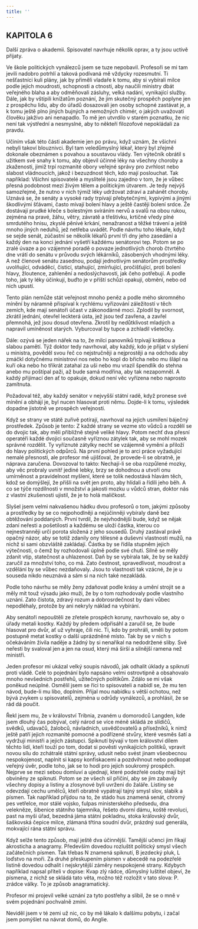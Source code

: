 ```yaml
---
title: ''
---
```


## KAPITOLA 6

Další zpráva o akademii. Spisovatel navrhuje několik oprav, a ty jsou uctivě přijaty.

Ve škole politických vynálezců jsem se tuze nepobavil. Profesoři se mi tam jevili nadobro potrhlí a taková podívaná mě vždycky rozesmutní. Ti nešťastníci kuli plány, jak by přiměli vladaře k tomu, aby si vybírali milce podle jejich moudrosti, schopnosti a ctnosti, aby naučili ministry dbát veřejného blaha a aby odměňovali zásluhy, velká nadání, vynikající služby. Dále, jak by vštípili knížatům poznání, že jim skutečný prospěch poplyne jen z prospěchu lidu, aby do úřadů dosazovali jen osoby schopné zastávat je, a k tomu ještě plno jiných bujných a nemožných chimér, o jakých uvažovati člověku jakživo ani nenapadlo. To mě jen utvrdilo v starém poznatku, že nic není tak výstřední a nesmyslné, aby to někteří filozofové nepokládali za pravdu.

Učiním však této části akademie jen po právu, když uznám, že všichni nebyli takoví blouznivci. Byl tam veledůmyslný lékař, který byl zřejmě dokonale obeznámen s povahou a soustavou vlády. Ten výtečník obrátil s užitkem své snahy k tomu, aby objevil účinné léky na všechny choroby a zkaženosti, jimiž trpí rozmanité obory veřejné správy pro zvrhlost nebo slabost vládnoucích, jakož i bezuzdnost těch, kdo mají poslouchat. Tak například: Všichni spisovatelé a myslitelé jsou zajedno v tom, že je vůbec přesná podobnost mezi živým tělem a politickým útvarem. Je tedy nejvýš samozřejmé, že nutno v nich týmiž léky udržovat zdraví a zahánět choroby. Uznává se, že senáty a vysoké rady trpívají přebytečnými, kypivými a jinými škodlivými šťávami, často mívají bolení hlavy a ještě častěji bolení srdce. Že dostávají prudké křeče s bolestným svíráním nervů a svalů na obou rukou, zejména na pravé, žáhu, větry, závratě a třeštivku, krtičné vředy plné smrdutého hnisu, zkyslé pěnivé krkání, nenažranost a těžké trávení a ještě mnoho jiných neduhů, jež netřeba uvádět. Podle návrhu toho lékaře, když se sejde senát, zúčastní se několik lékařů první tři dny jeho zasedání a každý den na konci jednání vyšetří každému senátorovi tep. Potom se po zralé úvaze a po vzájemné poradě o povaze jednotlivých chorob čtvrtého dne vrátí do senátu v průvodu svých lékárníků, zásobených vhodnými léky. A než členové senátu zasednou, podají jednotlivým senátorům prostředky uvolňující, odváděcí, čisticí, stahující, zmírňující, pročišťující, proti bolení hlavy, žloutence, zahlenění a nedoslýchavosti, jak čeho potřebují. A podle toho, jak ty léky účinkují, buďto je v příští schůzi opakují, obmění, nebo od nich upustí.

Tento plán nemůže stát veřejnost mnoho peněz a podle mého skromného mínění by náramně přispíval k rychlému vyřizování záležitostí v těch zemích, kde mají senátoři účast v zákonodárné moci. Zplodil by svornost, zkrátil jednání, otevřel leckterá ústa, jež jsou teď zavřena, a zavřel přemnohá, jež jsou dosud otevřena. Zkrotil by nedůtklivost mladých a napravil umíněnost starých. Vyburcoval by tupce a zchladil všetečky.

Dále: ozývá se jeden nářek na to, že milci panovníků trpívají krátkou a slabou pamětí. Týž doktor tedy navrhoval, aby každý, kdo je přijat v slyšení u ministra, pověděl svou řeč co nejstručněji a nejprostěji a na odchodu aby zmáčkl dotyčnému ministrovi nos nebo ho kopl do břicha nebo mu šlápl na kuří oka nebo ho třikrát zatahal za uši nebo mu vrazil špendlík do stehna anebo mu poštípal paži, až bude samá modřina, aby tak nezapomněl. A každý přijímací den ať to opakuje, dokud není věc vyřízena nebo naprosto zamítnuta.

Požadoval též, aby každý senátor v nejvyšší státní radě, když pronese své mínění a obhájí je, byl nucen hlasovat proti němu. Dojde-li k tomu, výsledek dopadne jistotně ve prospěch veřejnosti.

Když se strany ve státě zuřivě potírají, navrhoval na jejich usmíření báječný prostředek. Způsob je tento: Z každé strany se vezme sto vůdců a rozdělí se do dvojic tak, aby měli přibližně stejně veliké hlavy. Potom nechť dva přesní operatéři každé dvojici současně vyříznou zátylek tak, aby se mohl mozek správné rozdělit. Ty vyříznuté zátylky nechť se vzájemně vymění a přiloží do hlavy politických odpůrců. Na první pohled je to arci práce vyžadující nemalé přesnosti, ale profesor mě ujišťoval, že provede-li se obratně, je náprava zaručena. Dovozoval to takto: Nechají\-li se oba rozpůlené mozky, aby věc probraly uvnitř jediné lebky, brzy se dohodnou a utvoří onu umírněnost a pravidelnost myšlení, které se tolik nedostává hlavám těch, kdož se domýšlejí, že přišli na svět jen proto, aby hlídali a řídili jeho běh. A co se týče rozdílnosti v množství a jakosti mozku u vůdců stran, doktor nás z vlastní zkušenosti ujistil, že je to holá maličkost.

Slyšel jsem velmi nakvašenou hádku dvou profesorů o tom, jakými způsoby a prostředky by se co nejpohodlněji a nejúčinněji vybíraly daně bez obtěžování poddaných. První tvrdil, že nejvhodnější bude, když se nějak zdaní neřesti a pošetilosti a každému se uloží částka, kterou co nejnestranněji určí porota složená z jeho sousedů. Druhý zastával právě opačný názor, aby se totiž zdanily ony tělesné a duševní vlastnosti mužů, na nichž si sami obzvláště zakládají. Částka by se řídila stupněm jejich výtečnosti, o čemž by rozhodovali úplně podle své chuti. Silně se měly zdanit vtip, statečnost a uhlazenost. Daň by se vybírala tak, že by se každý zaručil za množství toho, co má. Zato čestnost, spravedlivost, moudrost a vzdělání by se vůbec nezdaňovaly. Jsou to vlastnosti tak vzácné, že je u souseda nikdo neuznává a sám si na nich také nezakládá.

Podle toho návrhu se měly ženy zdaňovat podle krásy a umění strojit se a měly mít touž výsadu jako muži, že by o tom rozhodovaly podle vlastního uznání. Zato čistota, zdravý rozum a dobrosrdečnost by dani vůbec nepodléhaly, protože by ani nekryly náklad na vybírání.

Aby senátoři nepouštěli ze zřetele prospěch koruny, navrhovalo se, aby o úřady metali kostky. Každý by předem odpřisáhl a zaručil se, že bude hlasovat pro dvůr, ať už vyhraje, čili nic. Ti, kdo by prohráli, směli by potom postupně metat kostky o další uprázdněné místo. Tak by se v nich s očekáváním živila naděje a žádný by si nenaříkal na nedodržené sliby. Své neřesti by svaloval jen a jen na osud, který má širší a silnější ramena než ministři.

Jeden profesor mi ukázal velký soupis návodů, jak odhalit úklady a spiknutí proti vládě. Celé to pojednání bylo napsáno velmi ostrovtipně a obsahovalo mnoho nevšedních postřehů, užitečných politikům. Zdálo se mi však poněkud neúplné. Osmělil jsem se říci to spisovateli a nabídl se, že mu ten návod, bude-li mu libo, doplním. Přijal mou nabídku s větší ochotou, než bývá zvykem u spisovatelů, zejména u odrůdy vynálezců, a prohlásil, že se rád dá poučit.

Řekl jsem mu, že v království Tribnia, zvaném u domorodců Langden, kde jsem dlouhý čas pobýval, celý národ se více méně skládá ze slídičů, svědků, udavačů, žalobců, návladních, usvědčovatelů a přísežníků, k nimž ještě patří jejich rozmanité pomocné a podřízené stvůry, které vesměs šatí a vydržují ministři a jejich zástupci. Spiknutí bývají v tom království dílem těchto lidí, kteří touží po tom, dodat si pověsti vynikajících politiků, vpravit novou sílu do zchátralé státní správy, udusit nebo svést jinam všeobecnou nespokojenost, naplnit si kapsy konfiskacemi a pozdvihnout nebo podkopat veřejný úvěr, podle toho, jak se to hodí pro jejich soukromý prospěch. Nejprve se mezi sebou domluví a ujednají, které podezřelé osoby mají být obviněny ze spiknutí. Potom se ze všech sil přičiní, aby se jim zabavily všechny dopisy a listiny a zlosynové byli uvrženi do žaláře. Listiny se odevzdají cechu umělců, kteří obratně vypátrají tajný smysl slov, slabik a písmen. Tak například přijdou na to, že stádo hus znamená senát, chromý pes vetřelce, mor stálé vojsko, ťulpas ministerského předsedu, dna velekněze, šibenice státního tajemníka, řešeto dvorní dámu, koště revoluci, past na myši úřad, bezedná jáma státní pokladnu, stoka královský dvůr, šaškovská čepice milce, zlámaná třtina soudní dvůr, prázdný sud generála, mokvající rána státní správu.

Když selže tento způsob, mají ještě dva účinnější. Tamější učenci jim říkají akrosticha a anagramy. Především dovedou rozluštit politický smysl všech začátečních písmen. Tak třebas N znamená spiknutí, B jezdecký pluk, L loďstvo na moři. Za druhé přeskupením písmen v abecedě na podezřelé listině dovedou odhalit i nejskrytější záměry nespokojené strany. Kdybych například napsal příteli v dopise: Kvap zlý rádce, důmyslný luštitel objeví, že písmena, z nichž se skládá tato věta, možno též rozložit v tato slova: P. zrádce války. To je způsob anagramatický.

Profesor mi projevil velké uznání za tyto postřehy a slíbil, že se o mně v svém pojednání pochvalně zmíní.

Neviděl jsem v té zemi už nic, co by mě lákalo k dalšímu pobytu, i začal jsem pomýšlet na návrat domů, do Anglie.
